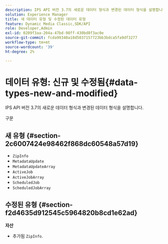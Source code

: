 ```yaml
---
description: IPS API 버전 3.7의 새로운 데이터 형식과 변경된 데이터 형식을 설명합니다.
solution: Experience Manager
title: 새 데이터 유형 및 수정된 데이터 유형
feature: Dynamic Media Classic,SDK/API
role: Developer,Admin
exl-id: 0209f3aa-204a-47bd-98ff-430bd8f3ac0e
source-git-commit: fcda99340a18d5037157723bb3bdca5fa9df3277
workflow-type: tm+mt
source-wordcount: '39'
ht-degree: 2%

---
```


# 데이터 유형: 신규 및 수정됨{#data-types-new-and-modified}

IPS API 버전 3.7의 새로운 데이터 형식과 변경된 데이터 형식을 설명합니다.

구문

## 새 유형 {#section-2c6007424e98462f868dc60548a57d19}

* `ZipInfo`
* `MetadataUpdate`
* `MetadataUpdateArray`
* `ActiveJob`
* `ActiveJobArray`
* `ScheduledJob`
* `ScheduledJobArray`

## 수정된 유형 {#section-f2d4635d912545c5964820b8cd1e62ad}

**자산**

* 추가됨 `ZipInfo`.
